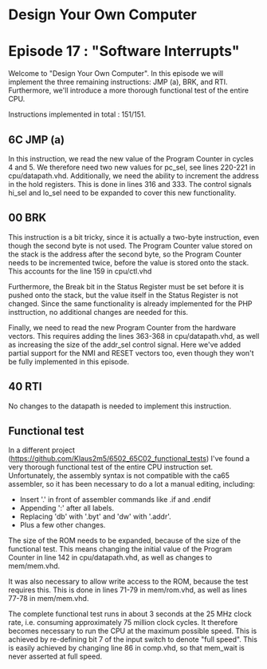 # Design Your Own Computer
# Episode 17 : "Software Interrupts"

Welcome to "Design Your Own Computer".  In this episode we will implement
the three remaining instructions: JMP (a), BRK, and RTI. Furthermore,
we'll introduce a more thorough functional test of the entire CPU.

Instructions implemented in total : 151/151.

## 6C JMP (a)
In this instruction, we read the new value of the Program Counter
in cycles 4 and 5. We therefore need two new values for pc\_sel, see
lines 220-221 in cpu/datapath.vhd. Additionally, we need the ability
to increment the address in the hold registers. This is done in
lines 316 and 333. The control signals hi\_sel and lo\_sel need to be
expanded to cover this new functionality.

## 00 BRK
This instruction is a bit tricky, since it is actually a two-byte instruction,
even though the second byte is not used. The Program Counter value stored on
the stack is the address after the second byte, so the Program Counter needs to
be incremented twice, before the value is stored onto the stack. This accounts
for the line 159 in cpu/ctl.vhd

Furthermore, the Break bit in the Status Register must be set before it is
pushed onto the stack, but the value itself in the Status Register is not
changed. Since the same functionality is already implemented for the PHP
insttruction, no additional changes are needed for this.

Finally, we need to read the new Program Counter from the hardware vectors.
This requires adding the lines 363-368 in cpu/datapath.vhd, as well as
increasing the size of the addr\_sel control signal. Here we've added
partial support for the NMI and RESET vectors too, even though they won't
be fully implemented in this episode.


## 40 RTI
No changes to the datapath is needed to implement this instruction.


## Functional test
In a different project (<https://github.com/Klaus2m5/6502_65C02_functional_tests>)
I've found a very thorough functional test of the entire CPU
instruction set.  Unfortunately, the assembly syntax is not compatible with the
ca65 assembler, so it has been necessary to do a lot a manual editing,
including:
* Insert '.' in front of assembler commands like .if and .endif
* Appending ':' after all labels.
* Replacing 'db' with '.byt' and 'dw' with '.addr'.
* Plus a few other changes.

The size of the ROM needs to be expanded, because of the size of the functional
test. This means changing the initial value of the Program Counter
in line 142 in cpu/datapath.vhd, as well as changes to mem/mem.vhd.

It was also necessary to allow write access to the ROM, because the test
requires this.  This is done in lines 71-79 in mem/rom.vhd, as well as lines
77-78 in mem/mem.vhd.

The complete functional test runs in about 3 seconds at the 25 MHz clock rate,
i.e. consuming approximately 75 million clock cycles. It therefore becomes
necessary to run the CPU at the maximum possible speed. This is achieved by
re-defining bit 7 of the input switch to denote "full speed".  This is easily
achieved by changing line 86 in comp.vhd, so that mem\_wait is never asserted
at full speed.

